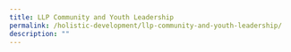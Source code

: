 ```yaml
---
title: LLP Community and Youth Leadership
permalink: /holistic-development/llp-community-and-youth-leadership/
description: ""
---
```

